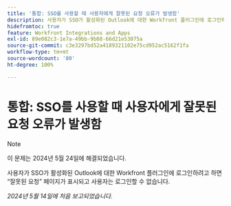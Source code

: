 ```yaml
---
title: '통합: SSO를 사용할 때 사용자에게 잘못된 요청 오류가 발생함'
description: 사용자가 SSO가 활성화된 Outlook에 대한 Workfront 플러그인에 로그인하려고 하면 잘못된 요청 페이지가 표시되고 사용자는 로그인할 수 없습니다.
hidefromtoc: true
feature: Workfront Integrations and Apps
exl-id: 89e082c3-1e7a-49bb-9b08-66d21e53075a
source-git-commit: c3e3297bd52a4189321102e75cd952ac5162f1fa
workflow-type: tm+mt
source-wordcount: '80'
ht-degree: 100%

---
```


# 통합: SSO를 사용할 때 사용자에게 잘못된 요청 오류가 발생함

>[!NOTE]
>
>이 문제는 2024년 5월 24일에 해결되었습니다.

사용자가 SSO가 활성화된 Outlook에 대한 Workfront 플러그인에 로그인하려고 하면 “잘못된 요청” 페이지가 표시되고 사용자는 로그인할 수 없습니다.

_2024년 5월 14일에 처음 보고되었습니다._
